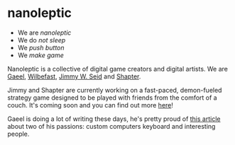 # nanoleptic   

* We are *nanoleptic*
* We do *not sleep*
* We *push button*
* We *make game*

Nanoleptic is a collective of digital game creators and digital artists. We are [Gaeel](gaeel), [Wilbefast](wilbefast), [Jimmy W. Seid](jimmy) and [Shapter](shapter).   

Jimmy and Shapter are currently working on a fast-paced, demon-fueled strategy game designed to be played with friends from the comfort of a couch. It's coming soon and you can find out more [here](http://soulharvestgame.com/)!   

Gaeel is doing a lot of writing these days, he's pretty proud of [this article](https://medium.com/@_Gaeel_/what-keyboards-taught-me-about-people-d3f1badd161b) about two of his passions: custom computers keyboard and interesting people.
